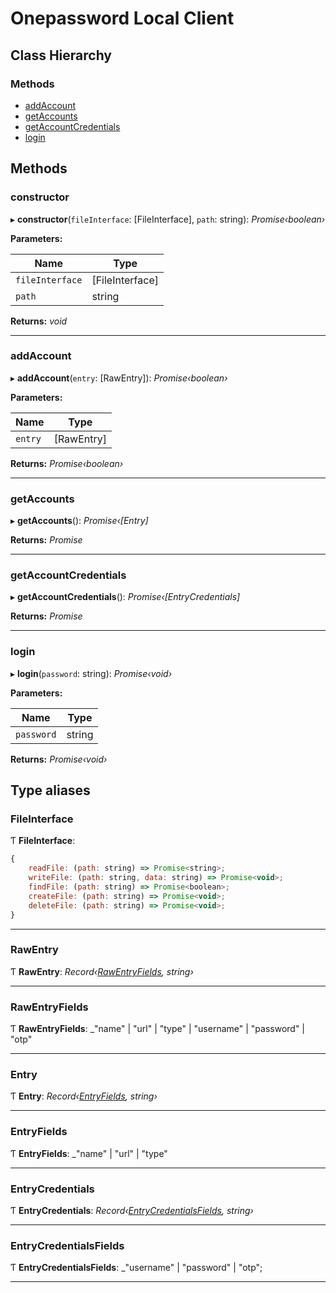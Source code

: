 # Onepassword Local Client

## Class Hierarchy

### Methods

- [addAccount](README.md#addaccount)
- [getAccounts](README.md#getaccounts)
- [getAccountCredentials](README.md#getaccountcredentials)
- [login](README.md#login)

## Methods

### constructor

▸ **constructor**(`fileInterface`: [FileInterface], `path`: string): _Promise‹boolean›_

**Parameters:**

| Name            | Type            |
| --------------- | --------------- |
| `fileInterface` | [FileInterface] |
| `path`          | string          |

**Returns:** _void_

---

### addAccount

▸ **addAccount**(`entry`: [RawEntry]): _Promise‹boolean›_

**Parameters:**

| Name    | Type       |
| ------- | ---------- |
| `entry` | [RawEntry] |

**Returns:** _Promise‹boolean›_

---

### getAccounts

▸ **getAccounts**(): _Promise‹[Entry]_

**Returns:** _Promise_

---

### getAccountCredentials

▸ **getAccountCredentials**(): _Promise‹[EntryCredentials]_

**Returns:** _Promise_

---

### login

▸ **login**(`password`: string): _Promise‹void›_

**Parameters:**

| Name       | Type   |
| ---------- | ------ |
| `password` | string |

**Returns:** _Promise‹void›_

## Type aliases

### FileInterface

Ƭ **FileInterface**:

```javascript
{
    readFile: (path: string) => Promise<string>;
    writeFile: (path: string, data: string) => Promise<void>;
    findFile: (path: string) => Promise<boolean>;
    createFile: (path: string) => Promise<void>;
    deleteFile: (path: string) => Promise<void>;
}
```

---

### RawEntry

Ƭ **RawEntry**: _Record‹[RawEntryFields](README.md#rawentryfields), string›_

---

### RawEntryFields

Ƭ **RawEntryFields**: \_"name" | "url" | "type" | "username" | "password" | "otp"

---

### Entry

Ƭ **Entry**: _Record‹[EntryFields](README.md#entryfields), string›_

---

### EntryFields

Ƭ **EntryFields**: \_"name" | "url" | "type"

---

### EntryCredentials

Ƭ **EntryCredentials**: _Record‹[EntryCredentialsFields](README.md#entrycredentialsfields), string›_

---

### EntryCredentialsFields

Ƭ **EntryCredentialsFields**: \_"username" | "password" | "otp";

---
